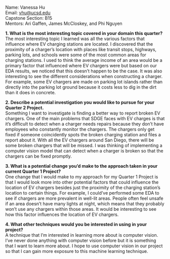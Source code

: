 Name: Vanessa Hu\
Email: vhu@ucsd.edu\
Capstone Section: B15\
Mentors: Ari Gaffen, James McCloskey, and Phi Nguyen


**1. What is the most interesting topic covered in your domain this quarter?**\
The most interesting topic I learned was all the various factors that influence where EV charging stations are located. I discovered that the proximity of a charger’s location with places like transit stops, highways, parking lots, and schools were some of the most common areas for charging stations. I used to think the average income of an area would be a primary factor that influenced where EV chargers were but based on our EDA results, we noticed that this doesn’t happen to be the case. It was also interesting to see the different considerations when constructing a charger. For example, some EV chargers are made on parking lot islands rather than directly into the parking lot ground because it costs less to dig in the dirt than it does in concrete.

**2. Describe a potential investigation you would like to pursue for your Quarter 2 Project.**\
Something I want to investigate is finding a better way to report broken EV chargers. One of the main problems that SDGE faces with EV charges is that it’s difficult to detect when a charger needs repairs because they don’t have employees who constantly monitor the chargers. The chargers only get fixed if someone coincidently spots the broken charging station and files a report about it. With all the EV chargers around San Diego, there will be some broken chargers that will be missed. I was thinking of implementing a computer vision model that can detect when a charger is broken so that the chargers can be fixed promptly.

**3. What is a potential change you’d make to the approach taken in your current Quarter 1 Project?**\
One change that I would make to my approach for my Quarter 1 Project is that I would look more into other potential factors that could influence the location of EV chargers besides just the proximity of the charging station’s location to certain things. For example, I could’ve performed some EDA to see if chargers are more prevalent in well-lit areas. People often feel unsafe if an area doesn’t have many lights at night, which means that they probably won’t use any chargers within those areas. It would be interesting to see how this factor influences the location of EV chargers.

**4. What other techniques would you be interested in using in your project?**\
A technique that I’m interested in learning more about is computer vision. I’ve never done anything with computer vision before but it is something that I want to learn more about. I hope to use computer vision in our project so that I can gain more exposure to this machine learning technique.

